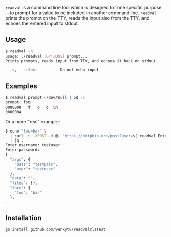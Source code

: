 `readval` is a command line tool which is designed for one specific purpose&mdash;to
prompt for a value to be included in another command line. `readval` prints the
prompt on the TTY, reads the input also from the TTY, and echoes the entered
input to stdout.

Usage
-----

``` sh
$ readval -h
usage: ./readval [OPTIONS] prompt...
Prints prompts, reads input from TTY, and echoes it back on stdout.

  -s, --silent          Do not echo input
```

Examples
-------

``` sh
$ readval prompt </dev/null | od -c
prompt: foo
0000000   f   o   o  \n
0000004
```

Or a more "real" example:

``` sh
$ echo "foo=bar" \
  | curl -s -XPOST -d @- "https://httpbin.org/post?user=$( readval Enter username )&pass=$( readval -s Enter password )" \
  | jq .
Enter username: testuser
Enter password:
{
  "args": {
    "pass": "testpass",
    "user": "testuser"
  },
  "data": "",
  "files": {},
  "form": {
    "foo": "bar"
  },
...
```

Installation
------------

``` sh
go install github.com/venkytv/readval@latest
```
